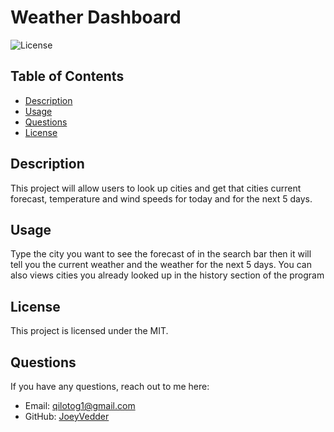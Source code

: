 # Weather Dashboard
  
![License](https://img.shields.io/badge/License-MIT-blue.svg)
## Table of Contents

- [Description](#description)
- [Usage](#usage)
- [Questions](#questions)
- [License](#license)


## Description
This project will allow users to look up cities and get that cities current forecast, temperature and wind speeds for today and for the next 5 days.

## Usage

Type the city you want to see the forecast of in the search bar then it will tell you the current weather and the weather for the next 5 days. You can also views cities you already looked up in the history section of the program



## License
This project is licensed under the MIT.



## Questions
If you have any questions, reach out to me here:
- Email: qilotog1@gmail.com
- GitHub: [JoeyVedder](https://github.com/JoeyVedder)